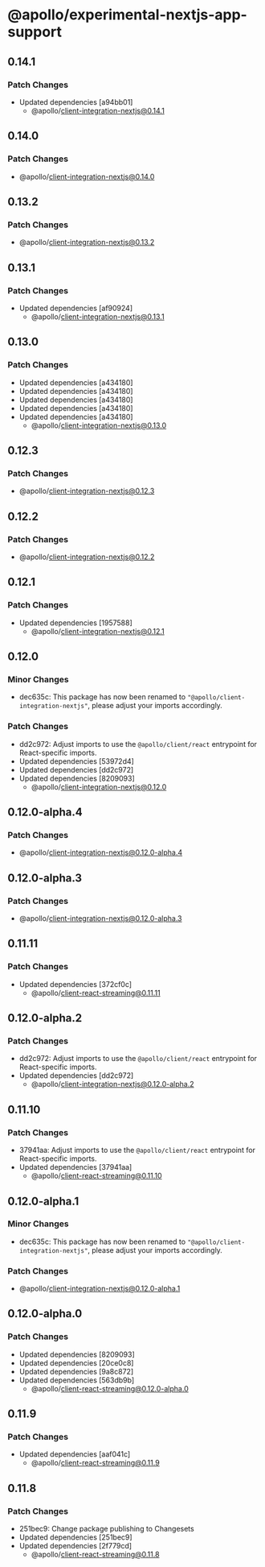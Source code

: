 # @apollo/experimental-nextjs-app-support

## 0.14.1

### Patch Changes

- Updated dependencies [a94bb01]
  - @apollo/client-integration-nextjs@0.14.1

## 0.14.0

### Patch Changes

- @apollo/client-integration-nextjs@0.14.0

## 0.13.2

### Patch Changes

- @apollo/client-integration-nextjs@0.13.2

## 0.13.1

### Patch Changes

- Updated dependencies [af90924]
  - @apollo/client-integration-nextjs@0.13.1

## 0.13.0

### Patch Changes

- Updated dependencies [a434180]
- Updated dependencies [a434180]
- Updated dependencies [a434180]
- Updated dependencies [a434180]
- Updated dependencies [a434180]
  - @apollo/client-integration-nextjs@0.13.0

## 0.12.3

### Patch Changes

- @apollo/client-integration-nextjs@0.12.3

## 0.12.2

### Patch Changes

- @apollo/client-integration-nextjs@0.12.2

## 0.12.1

### Patch Changes

- Updated dependencies [1957588]
  - @apollo/client-integration-nextjs@0.12.1

## 0.12.0

### Minor Changes

- dec635c: This package has now been renamed to `"@apollo/client-integration-nextjs"`, please adjust your imports accordingly.

### Patch Changes

- dd2c972: Adjust imports to use the `@apollo/client/react` entrypoint for React-specific imports.
- Updated dependencies [53972d4]
- Updated dependencies [dd2c972]
- Updated dependencies [8209093]
  - @apollo/client-integration-nextjs@0.12.0

## 0.12.0-alpha.4

### Patch Changes

- @apollo/client-integration-nextjs@0.12.0-alpha.4

## 0.12.0-alpha.3

### Patch Changes

- @apollo/client-integration-nextjs@0.12.0-alpha.3

## 0.11.11

### Patch Changes

- Updated dependencies [372cf0c]
  - @apollo/client-react-streaming@0.11.11

## 0.12.0-alpha.2

### Patch Changes

- dd2c972: Adjust imports to use the `@apollo/client/react` entrypoint for React-specific imports.
- Updated dependencies [dd2c972]
  - @apollo/client-integration-nextjs@0.12.0-alpha.2

## 0.11.10

### Patch Changes

- 37941aa: Adjust imports to use the `@apollo/client/react` entrypoint for React-specific imports.
- Updated dependencies [37941aa]
  - @apollo/client-react-streaming@0.11.10

## 0.12.0-alpha.1

### Minor Changes

- dec635c: This package has now been renamed to `"@apollo/client-integration-nextjs"`, please adjust your imports accordingly.

### Patch Changes

- @apollo/client-integration-nextjs@0.12.0-alpha.1

## 0.12.0-alpha.0

### Patch Changes

- Updated dependencies [8209093]
- Updated dependencies [20ce0c8]
- Updated dependencies [9a8c872]
- Updated dependencies [563db9b]
  - @apollo/client-react-streaming@0.12.0-alpha.0

## 0.11.9

### Patch Changes

- Updated dependencies [aaf041c]
  - @apollo/client-react-streaming@0.11.9

## 0.11.8

### Patch Changes

- 251bec9: Change package publishing to Changesets
- Updated dependencies [251bec9]
- Updated dependencies [2f779cd]
  - @apollo/client-react-streaming@0.11.8
